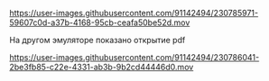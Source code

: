 

https://user-images.githubusercontent.com/91142494/230785971-59607c0d-a37b-4168-95cb-ceafa50be52d.mov

На другом эмуляторе показано открытие pdf

https://user-images.githubusercontent.com/91142494/230786041-2be3fb85-c22e-4331-ab3b-9b2cd44446d0.mov

